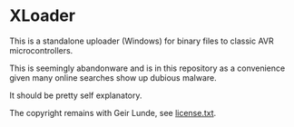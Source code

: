 # XLoader

This is a standalone uploader (Windows) for binary files to classic AVR microcontrollers.

This is seemingly abandonware and is in this repository as a convenience given many online searches show up dubious malware.

It should be pretty self explanatory.

The copyright remains with Geir Lunde, see [license.txt](licence.txt).

